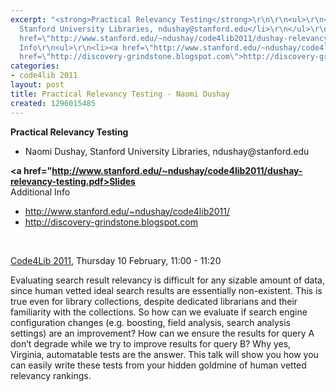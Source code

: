 ```yaml
---
excerpt: "<strong>Practical Relevancy Testing</strong>\r\n\r\n<ul>\r\n<li>Naomi Dushay,
  Stanford University Libraries, ndushay@stanford.edu</li>\r\n</ul>\r\n\r\n<strong><a
  href=\"http://www.stanford.edu/~ndushay/code4lib2011/dushay-relevancy-testing.pdf>Slides</a></strong>\r\n<br/>\r\nAdditional
  Info\r\n<ul>\r\n<li><a href=\"http://www.stanford.edu/~ndushay/code4lib2011/\">http://www.stanford.edu/~ndushay/code4lib2011/</a></li>\r\n<li><a
  href=\"http://discovery-grindstone.blogspot.com\">http://discovery-grindstone.blogspot.com</a>\r\n</li>\r\n</ul>\r\n<br/>\r\n\r\n\r"
categories:
- code4lib 2011
layout: post
title: Practical Relevancy Testing - Naomi Dushay
created: 1296015485
---
```

<strong>Practical Relevancy Testing</strong>

<ul>
<li>Naomi Dushay, Stanford University Libraries, ndushay@stanford.edu</li>
</ul>

<strong><a href="http://www.stanford.edu/~ndushay/code4lib2011/dushay-relevancy-testing.pdf>Slides</a></strong>
<br/>
Additional Info
<ul>
<li><a href="http://www.stanford.edu/~ndushay/code4lib2011/">http://www.stanford.edu/~ndushay/code4lib2011/</a></li>
<li><a href="http://discovery-grindstone.blogspot.com">http://discovery-grindstone.blogspot.com</a>
</li>
</ul>
<br/>


<a href="/conference/2011/schedule">Code4Lib 2011</a>, Thursday 10 February, 11:00 - 11:20

Evaluating search result relevancy is difficult for any sizable amount of data, since human vetted ideal search results are essentially non-existent. This is true even for library collections, despite dedicated librarians and their familiarity with the collections. So how can we evaluate if search engine configuration changes (e.g. boosting, field analysis, search analysis settings) are an improvement? How can we ensure the results for query A don’t degrade while we try to improve results for query B? Why yes, Virginia, automatable tests are the answer. This talk will show you how you can easily write these tests from your hidden goldmine of human vetted relevancy rankings.

